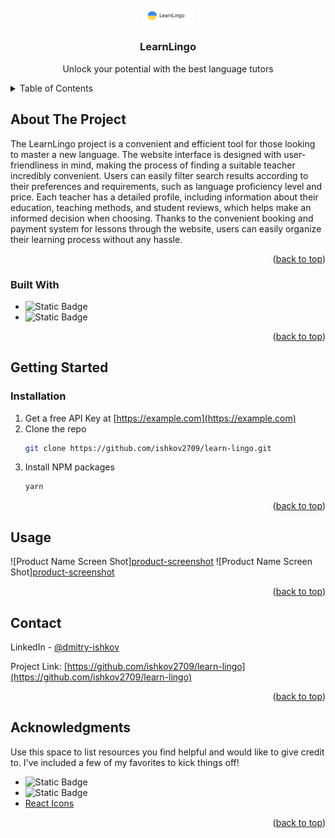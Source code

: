 <!-- PROJECT LOGO -->
<br />
<div align="center">
  <a href="">
    <img src="./public/images/demo/logo.png" alt="Logo" width="80" >
  </a>

  <h3 align="center">LearnLingo</h3>

  <p align="center">
    Unlock your potential with the best language tutors
  </p>
</div>

<!-- TABLE OF CONTENTS -->
<details>
  <summary>Table of Contents</summary>
  <ol>
    <li>
      <a href="#about-the-project">About The Project</a>
    </li>
    <li>
      <a href="#getting-started">Getting Started</a>
      <ul>
        <li><a href="#prerequisites">Prerequisites</a></li>
        <li><a href="#installation">Installation</a></li>
      </ul>
    </li>
    <li><a href="#usage">Usage</a></li>
    <li><a href="#roadmap">Roadmap</a></li>
    <li><a href="#contributing">Contributing</a></li>
    <li><a href="#license">License</a></li>
    <li><a href="#contact">Contact</a></li>
    <li><a href="#acknowledgments">Acknowledgments</a></li>
  </ol>
</details>

<!-- ABOUT THE PROJECT -->

## About The Project

The LearnLingo project is a convenient and efficient tool for those looking to master a new language. The website interface is designed with user-friendliness in mind, making the process of finding a suitable teacher incredibly convenient. Users can easily filter search results according to their preferences and requirements, such as language proficiency level and price. Each teacher has a detailed profile, including information about their education, teaching methods, and student reviews, which helps make an informed decision when choosing. Thanks to the convenient booking and payment system for lessons through the website, users can easily organize their learning process without any hassle.

<p align="right">(<a href="#readme-top">back to top</a>)</p>

### Built With

- ![Static Badge](https://img.shields.io/badge/TYPESCRIPT-3178C6?style=flat-square&logo=TYPESCRIPT&labelColor=FFFFFF)
- ![Static Badge](https://img.shields.io/badge/NEXT.JS-%23000000?style=for-the-badge)

<p align="right">(<a href="#readme-top">back to top</a>)</p>

<!-- GETTING STARTED -->

## Getting Started

### Installation

1. Get a free API Key at [https://example.com](https://example.com)
2. Clone the repo
   ```sh
   git clone https://github.com/ishkov2709/learn-lingo.git
   ```
3. Install NPM packages
   ```sh
   yarn
   ```

<p align="right">(<a href="#readme-top">back to top</a>)</p>

<!-- USAGE EXAMPLES -->

## Usage

![Product Name Screen Shot][product-screenshot](./public/images/demo/home.png)
![Product Name Screen Shot][product-screenshot](./public/images/demo/list.png)

<p align="right">(<a href="#readme-top">back to top</a>)</p>

<!-- CONTACT -->

## Contact

LinkedIn - [@dmitry-ishkov](https://www.linkedin.com/in/dmitry-ishkov/)

Project Link: [https://github.com/ishkov2709/learn-lingo](https://github.com/ishkov2709/learn-lingo)

<p align="right">(<a href="#readme-top">back to top</a>)</p>

<!-- ACKNOWLEDGMENTS -->

## Acknowledgments

Use this space to list resources you find helpful and would like to give credit to. I've included a few of my favorites to kick things off!

- ![Static Badge](https://img.shields.io/badge/MONGODB-47A248?style=flat-square&logo=MONGODB&labelColor=FFF)
- ![Static Badge](https://img.shields.io/badge/REDUX-764ABC?style=flat-square&logo=REDUX&logoColor=764ABC&labelColor=FFF)
- [React Icons](https://react-icons.github.io/react-icons/search)

<p align="right">(<a href="#readme-top">back to top</a>)</p>
